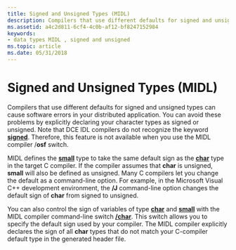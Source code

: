 ```yaml
---
title: Signed and Unsigned Types (MIDL)
description: Compilers that use different defaults for signed and unsigned types can cause software errors in your distributed application.
ms.assetid: a4c2d811-6cf4-4c0b-af12-bf8247152984
keywords:
- data types MIDL , signed and unsigned
ms.topic: article
ms.date: 05/31/2018
---
```


# Signed and Unsigned Types (MIDL)

Compilers that use different defaults for signed and unsigned types can cause software errors in your distributed application. You can avoid these problems by explicitly declaring your character types as signed or unsigned. Note that DCE IDL compilers do not recognize the keyword [**signed**](signed.md). Therefore, this feature is not available when you use the MIDL compiler /**osf** switch.

MIDL defines the [**small**](small.md) type to take the same default sign as the [**char**](char-idl.md) type in the target C compiler. If the compiler assumes that **char** is unsigned, **small** will also be defined as unsigned. Many C compilers let you change the default as a command-line option. For example, in the Microsoft Visual C++ development environment, the **/J** command-line option changes the default sign of **char** from signed to unsigned.

You can also control the sign of variables of type [**char**](char-idl.md) and [**small**](small.md) with the MIDL compiler command-line switch [**/char**](-char.md). This switch allows you to specify the default sign used by your compiler. The MIDL compiler explicitly declares the sign of all **char** types that do not match your C-compiler default type in the generated header file.

 

 





